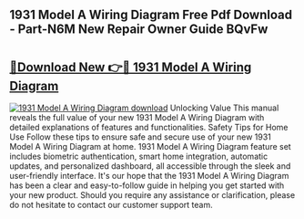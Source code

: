 ## 1931 Model A Wiring Diagram Free Pdf Download - Part-N6M New Repair Owner Guide BQvFw

# <h2><a href="http://dfovk33.blite.top/?on=1931+Model+A+Wiring+Diagram">🔗Download New 👉🔴 1931 Model A Wiring Diagram</a></h2>

[![1931 Model A Wiring Diagram download](https://i.imgur.com/lujVjoI.png)](http://dfovk33.blite.top/?on=1931+Model+A+Wiring+Diagram)
Unlocking Value This manual reveals the full value of your new 1931 Model A Wiring Diagram with detailed explanations of features and functionalities. Safety Tips for Home Use Follow these tips to ensure safe and secure use of your new 1931 Model A Wiring Diagram at home. 1931 Model A Wiring Diagram feature set includes biometric authentication, smart home integration, automatic updates, and personalized dashboard, all accessible through the sleek and user-friendly interface. It's our hope that the 1931 Model A Wiring Diagram has been a clear and easy-to-follow guide in helping you get started with your new product. Should you require any assistance or clarification, please do not hesitate to contact our customer support team.
